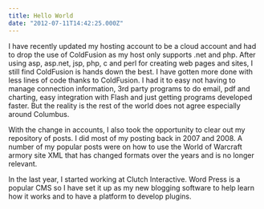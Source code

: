 ```yaml
---
title: Hello World
date: "2012-07-11T14:42:25.000Z"
---
```


I have recently updated my hosting account to be a cloud account and had to drop the use of ColdFusion as my host only supports .net and php. After using asp, asp.net, jsp, php, c and perl for creating web pages and sites, I still find ColdFusion is hands down the best. I have gotten more done with less lines of code thanks to ColdFusion. I had it to easy not having to manage connection information, 3rd party programs to do email, pdf and charting, easy integration with Flash and just getting programs developed faster. But the reality is the rest of the world does not agree especially around Columbus.

With the change in accounts, I also took the opportunity to clear out my repository of posts. I did most of my posting back in 2007 and 2008. A number of my popular posts were on how to use the World of Warcraft armory site XML that has changed formats over the years and is no longer relevant.

In the last year, I started working at Clutch Interactive. Word Press is a popular CMS so I have set it up as my new blogging software to help learn how it works and to have a platform to develop plugins.
